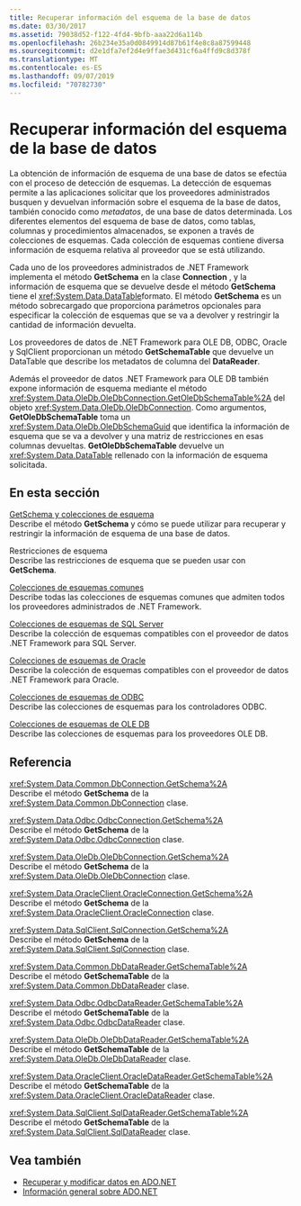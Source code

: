 ```yaml
---
title: Recuperar información del esquema de la base de datos
ms.date: 03/30/2017
ms.assetid: 79038d52-f122-4fd4-9bfb-aaa22d6a114b
ms.openlocfilehash: 26b234e35a0d0849914d87b61f4e8c8a87599448
ms.sourcegitcommit: d2e1dfa7ef2d4e9ffae3d431cf6a4ffd9c8d378f
ms.translationtype: MT
ms.contentlocale: es-ES
ms.lasthandoff: 09/07/2019
ms.locfileid: "70782730"
---
```

# <a name="retrieving-database-schema-information"></a>Recuperar información del esquema de la base de datos
La obtención de información de esquema de una base de datos se efectúa con el proceso de detección de esquemas. La detección de esquemas permite a las aplicaciones solicitar que los proveedores administrados busquen y devuelvan información sobre el esquema de la base de datos, también conocido como *metadatos*, de una base de datos determinada. Los diferentes elementos del esquema de base de datos, como tablas, columnas y procedimientos almacenados, se exponen a través de colecciones de esquemas. Cada colección de esquemas contiene diversa información de esquema relativa al proveedor que se está utilizando.  
  
 Cada uno de los proveedores administrados de .NET Framework implementa el método **GetSchema** en la clase **Connection** , y la información de esquema que se devuelve desde el método **GetSchema** tiene el <xref:System.Data.DataTable>formato. El método **GetSchema** es un método sobrecargado que proporciona parámetros opcionales para especificar la colección de esquemas que se va a devolver y restringir la cantidad de información devuelta.  
  
 Los proveedores de datos de .NET Framework para OLE DB, ODBC, Oracle y SqlClient proporcionan un método **GetSchemaTable** que devuelve un DataTable que describe los metadatos de columna del **DataReader**.  
  
 Además el proveedor de datos .NET Framework para OLE DB también expone información de esquema mediante el método <xref:System.Data.OleDb.OleDbConnection.GetOleDbSchemaTable%2A> del objeto <xref:System.Data.OleDb.OleDbConnection>. Como argumentos, **GetOleDbSchemaTable** toma un <xref:System.Data.OleDb.OleDbSchemaGuid> que identifica la información de esquema que se va a devolver y una matriz de restricciones en esas columnas devueltas. **GetOleDbSchemaTable** devuelve un <xref:System.Data.DataTable> rellenado con la información de esquema solicitada.  
  
## <a name="in-this-section"></a>En esta sección  
 [GetSchema y colecciones de esquema](getschema-and-schema-collections.md)  
 Describe el método **GetSchema** y cómo se puede utilizar para recuperar y restringir la información de esquema de una base de datos.  
  
 Restricciones de esquema  
 Describe las restricciones de esquema que se pueden usar con **GetSchema**.  
  
 [Colecciones de esquemas comunes](common-schema-collections.md)  
 Describe todas las colecciones de esquemas comunes que admiten todos los proveedores administrados de .NET Framework.  
  
 [Colecciones de esquemas de SQL Server](sql-server-schema-collections.md)  
 Describe la colección de esquemas compatibles con el proveedor de datos .NET Framework para SQL Server.  
  
 [Colecciones de esquemas de Oracle](oracle-schema-collections.md)  
 Describe la colección de esquemas compatibles con el proveedor de datos .NET Framework para Oracle.  
  
 [Colecciones de esquemas de ODBC](odbc-schema-collections.md)  
 Describe las colecciones de esquemas para los controladores ODBC.  
  
 [Colecciones de esquemas de OLE DB](ole-db-schema-collections.md)  
 Describe las colecciones de esquemas para los proveedores OLE DB.  
  
## <a name="reference"></a>Referencia  
 <xref:System.Data.Common.DbConnection.GetSchema%2A>  
 Describe el método **GetSchema** de la <xref:System.Data.Common.DbConnection> clase.  
  
 <xref:System.Data.Odbc.OdbcConnection.GetSchema%2A>  
 Describe el método **GetSchema** de la <xref:System.Data.Odbc.OdbcConnection> clase.  
  
 <xref:System.Data.OleDb.OleDbConnection.GetSchema%2A>  
 Describe el método **GetSchema** de la <xref:System.Data.OleDb.OleDbConnection> clase.  
  
 <xref:System.Data.OracleClient.OracleConnection.GetSchema%2A>  
 Describe el método **GetSchema** de la <xref:System.Data.OracleClient.OracleConnection> clase.  
  
 <xref:System.Data.SqlClient.SqlConnection.GetSchema%2A>  
 Describe el método **GetSchema** de la <xref:System.Data.SqlClient.SqlConnection> clase.  
  
 <xref:System.Data.Common.DbDataReader.GetSchemaTable%2A>  
 Describe el método **GetSchemaTable** de la <xref:System.Data.Common.DbDataReader> clase.  
  
 <xref:System.Data.Odbc.OdbcDataReader.GetSchemaTable%2A>  
 Describe el método **GetSchemaTable** de la <xref:System.Data.Odbc.OdbcDataReader> clase.  
  
 <xref:System.Data.OleDb.OleDbDataReader.GetSchemaTable%2A>  
 Describe el método **GetSchemaTable** de la <xref:System.Data.OleDb.OleDbDataReader> clase.  
  
 <xref:System.Data.OracleClient.OracleDataReader.GetSchemaTable%2A>  
 Describe el método **GetSchemaTable** de la <xref:System.Data.OracleClient.OracleDataReader> clase.  
  
 <xref:System.Data.SqlClient.SqlDataReader.GetSchemaTable%2A>  
 Describe el método **GetSchemaTable** de la <xref:System.Data.SqlClient.SqlDataReader> clase.  
  
## <a name="see-also"></a>Vea también

- [Recuperar y modificar datos en ADO.NET](retrieving-and-modifying-data.md)
- [Información general sobre ADO.NET](ado-net-overview.md)
